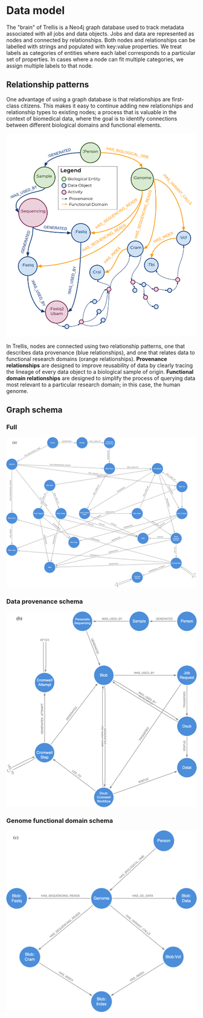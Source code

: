 # Data model
The "brain" of Trellis is a Neo4j graph database used to track metadata associated with all jobs and data objects. Jobs and data are represented as nodes and connected by relationships. Both nodes and relationships can be labelled with strings and populated with key:value properties. We treat labels as categories of entities where each label corresponds to a particular set of properties. In cases where a node can fit multiple categories, we assign multiple labels to that node.

## Relationship patterns
One advantage of using a graph database is that relationships are first-class citizens. This makes it easy to continue adding new relationships and relationship types to existing nodes; a process that is valuable in the context of biomedical data, where the goal is to identify connections between different biological domains and functional elements. 

![Trellis relationship patterns](images/trellis-fig2-data-model.png) 

In Trellis, nodes are connected using two relationship patterns, one that describes data provenance (blue relationships), and one that relates data to functional research domains (orange relationships). **Provenance relationships** are designed to improve reusability of data by clearly tracing the lineage of every data object to a biological sample of origin. **Functional domain relationships** are designed to simplify the process of querying data most relevant to a particular research domain; in this case, the human genome.

## Graph schema
### Full
![Trellis full schema](images/trellis-sup-fig-1a-db-schema-full.png)
### Data provenance schema
![Trellis provenance schema](images/trellis-sup-fig-1b-db-schema-provenance.png)
### Genome functional domain schema
![Trellis genome schema](images/trellis-sup-fig-1c-db-schema-genome.png)

